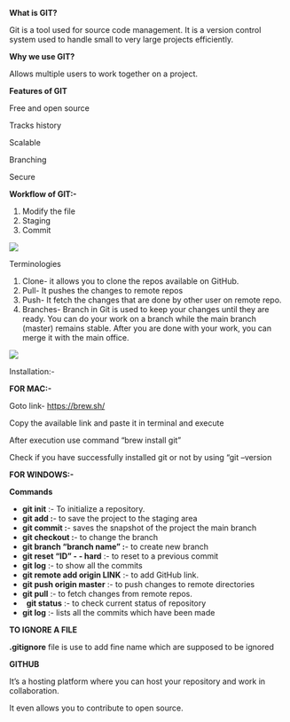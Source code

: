 ﻿

**What is GIT?**

Git is a tool used for source code management. It is a version control system used to handle small to very large projects efficiently. 

**Why we use GIT?**

Allows multiple users to work together on a project.

**Features of GIT**

Free and open source

Tracks history

Scalable

Branching

Secure

**Workflow of GIT:-**

1. Modify the file
1. Staging
1. Commit

![](Aspose.Words.238bf468-6792-476b-9e80-1013dd81c1e2.001.png)


Terminologies

1. Clone- it allows you to clone the repos available on GitHub.
1. Pull- It pushes the changes to remote repos
1. Push- It fetch the changes that are done by other user on remote repo.
1. Branches- Branch in Git is used to keep your changes until they are ready. You can do your work on a branch while the main branch (master) remains stable. After you are done with your work, you can merge it with the main office. 

![](Aspose.Words.238bf468-6792-476b-9e80-1013dd81c1e2.002.jpeg)


Installation:-

**FOR MAC:-**

Goto link- <https://brew.sh/>  

Copy the available link and paste it in terminal and execute

After execution use command “brew install git”

Check if you have successfully installed git or not by using “git –version


**FOR WINDOWS:-**


**Commands** 

- **git init** :- To initialize a repository.
- **git add :**- to save the project to the staging area
- **git commit :**- saves the snapshot of the project the main branch
- **git checkout :**- to change the branch
- **git branch “branch name” :**- to create new branch
- **git reset “ID” - - hard** :- to reset to a previous commit
- **git log** :- to show all the commits 
- **git remote add origin LINK** :- to add GitHub link.
- **git push origin master** :- to push changes to remote directories
- **git pull** :- to fetch changes from remote repos.
- ` `**git status** :- to check current status of repository
- **git log** :- lists all the commits which have been made


**TO IGNORE A FILE**

**.gitignore** file is use to add fine name which are supposed to be ignored 


**GITHUB**

It’s a hosting platform where you can host your repository and work in collaboration.

It even allows you to contribute to open source.





